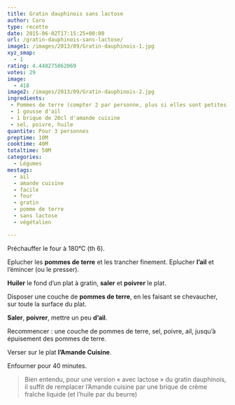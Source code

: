 ```yaml
---
title: Gratin dauphinois sans lactose
author: Caro
type: recette
date: 2015-06-02T17:15:25+00:00
url: /gratin-dauphinois-sans-lactose/
image1: /images/2013/09/Gratin-dauphinois-1.jpg
xyz_smap:
  - 1
rating: 4.448275862069
votes: 29
image:
  - 418
image2: /images/2013/09/Gratin-dauphinois-2.jpg
ingredients:
 - Pommes de terre (compter 2 par personne, plus si elles sont petites)
 - 1 gousse d'ail
 - 1 brique de 20cl d'amande cuisine
 - sel, poivre, huile
quantite: Pour 3 personnes
preptime: 10M
cooktime: 40M
totaltime: 50M
categories:
  - Légumes
mestags:
  - ail
  - amande cuisine
  - facile
  - four
  - gratin
  - pomme de terre
  - sans lactose
  - végétalien

---
```

Préchauffer le four à 180°C (th 6).

Eplucher les **pommes de terre** et les trancher finement. Eplucher **l&rsquo;ail** et l&rsquo;émincer (ou le presser).

**Huiler** le fond d&rsquo;un plat à gratin, **saler** et **poivrer** le plat.

Disposer une couche de **pommes de terre**, en les faisant se chevaucher, sur toute la surface du plat.

**Saler**, **poivrer**, mettre un peu **d&rsquo;ail**.

Recommencer : une couche de pommes de terre, sel, poivre, ail, jusqu&rsquo;à épuisement des pommes de terre.

Verser sur le plat **l&rsquo;Amande Cuisine**.

Enfourner pour 40 minutes.

> Bien entendu, pour une version « avec lactose » du gratin dauphinois, il suffit de remplacer l&rsquo;Amande cuisine par une brique de crème fraîche liquide (et l&rsquo;huile par du beurre)

&nbsp;

